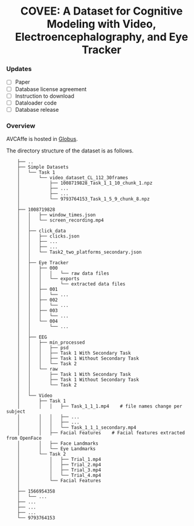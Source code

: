 <h1 align="center"> 
COVEE: A Dataset for Cognitive Modeling with Video, Electroencephalography, and Eye Tracker
</h1>

<!-- ### Items available -->
### Updates
- [ ] Paper
- [ ] Database license agreement
- [ ] Instruction to download
- [ ] Dataloader code
- [ ] Database release

### Overview

AVCAffe is hosted in [Globus](https://www.globus.org/).

The directory structure of the dataset is as follows. 

```    
    ├── ..                              
    ├── Simple Datasets
    │   └── Task 1   
    │       └── video_dataset_CL_112_30frames
    │           ├── 1008719828_Task_1_1_10_chunk_1.npz
    │           ├── ...
    │           ├── ...
    │           └── 9793764153_Task_1_5_9_chunk_8.npz
    │        
    ├── 1008719828
    │   │   ├── window_times.json
    │   │   └── screen_recording.mp4
    │   │
    │   ├── click_data
    │   │   ├── clicks.json
    │   │   ├── ...
    │   │   ├── ...
    │   │   └── Task2_two_platforms_secondary.json
    │   │
    │   ├── Eye Tracker
    │   │   ├── 000
    │   │   │   │   └── raw data files
    │   │   │   └── exports
    │   │   │       └── extracted data files
    │   │   ├── 001
    │   │   │   └── ...
    │   │   ├── 002
    │   │   │   └── ...
    │   │   ├── 003
    │   │   │   └── ...
    │   │   └── 004
    │   │       └── ...
    │   │
    │   ├── EEG
    │   │   ├── min_processed
    │   │   │   ├── psd
    │   │   │   ├── Task 1 With Secondary Task
    │   │   │   ├── Task 1 Without Secondary Task
    │   │   │   └── Task 2
    │   │   └── raw
    │   │       ├── Task 1 With Secondary Task
    │   │       ├── Task 1 Without Secondary Task
    │   │       └── Task 2
    │   │
    │   └── Video
    │       ├── Task 1
    │       │   │   ├── Task_1_1_1.mp4    # file names change per subject
    │       │   │   ├── ...
    │       │   │   ├── ...
    │       │   │   └── Task_1_1_1_secondary.mp4
    │       │   ├── Facial Features    # Facial features extracted from OpenFace
    │       │   ├── Face Landmarks 
    │       │   └── Eye Landmarks
    │       └── Task 2
    │           │   ├── Trial_1.mp4 
    │           │   ├── Trial_2.mp4
    │           │   ├── Trial_3.mp4
    │           │   └── Trial_4.mp4
    │           └── Facial Features
    │ 
    ├── 1566954358
    │   └── ...
    ├── ...
    ├── ...
    ├── ...
    └── 9793764153

```


